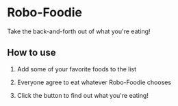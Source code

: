 # Robo-Foodie
Take the back-and-forth out of what you're eating!





## How to use

1. Add some of your favorite foods to the list

2. Everyone agree to eat whatever Robo-Foodie chooses

3. Click the button to find out what you're eating!